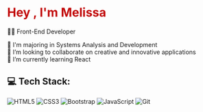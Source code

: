 <h1 style= "color:rgb(194,8,8);">Hey , I'm Melissa</h1>

👩‍💻 Front-End Developer<br>

📖 I'm majoring in Systems Analysis and Development<br>
🧩 I’m looking to collaborate on creative and innovative applications<br>
🌱 I’m currently learning React

## 💻 Tech Stack:
![HTML5](https://img.shields.io/badge/html5-%23E34F26.svg?style=flat-square&logo=html5&logoColor=white) ![CSS3](https://img.shields.io/badge/css3-%231572B6.svg?style=flat-square&logo=css3&logoColor=white) ![Bootstrap](https://img.shields.io/badge/bootstrap-%238511FA.svg?style=flat-square&logo=bootstrap&logoColor=white) ![JavaScript](https://img.shields.io/badge/javascript-%23323330.svg?style=flat-square&logo=javascript&logoColor=%23F7DF1E)  ![Git](https://img.shields.io/badge/git-%23F05033.svg?style=flat-square&logo=git&logoColor=white)
